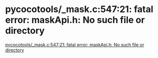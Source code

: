 # pycocotools/_mask.c:547:21: fatal error: maskApi.h: No such file or directory
[pycocotools/_mask.c:547:21: fatal error: maskApi.h: No such file or directory](https://aiwithcloud.com/2022/01/09/pycocotools-_mask-c54721-fatal-error-maskapi-h-no-such-file-or-directory/)